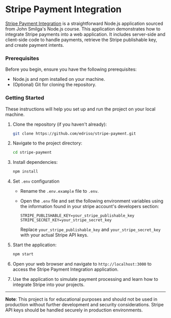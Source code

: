 # Stripe Payment Integration

[Stripe Payment Integration](https://stripe.com/docs/payments/quickstart?lang=node) is a straightforward Node.js application sourced from John Smilga's Node.js course. This application demonstrates how to integrate Stripe payments into a web application. It includes server-side and client-side code to handle payments, retrieve the Stripe publishable key, and create payment intents.

### Prerequisites

Before you begin, ensure you have the following prerequisites:

- Node.js and npm installed on your machine.
- (Optional) Git for cloning the repository.

### Getting Started

These instructions will help you set up and run the project on your local machine.

1. Clone the repository (if you haven't already):

   ```bash
   git clone https://github.com/edriso/stripe-payment.git
   ```

2. Navigate to the project directory:

   ```bash
   cd stripe-payment
   ```

3. Install dependencies:

   ```bash
   npm install
   ```

4. Set `.env` configuration

   - Rename the `.env.example` file to `.env`.

   - Open the `.env` file and set the following environment variables using the information found in your stripe account's developers section:

     ```dotenv
     STRIPE_PUBLISHABLE_KEY=your_stripe_publishable_key
     STRIPE_SECRET_KEY=your_stripe_secret_key
     ```

     Replace `your_stripe_publishable_key` and `your_stripe_secret_key` with your actual Stripe API keys.

5. Start the application:

   ```bash
   npm start
   ```

6. Open your web browser and navigate to `http://localhost:3000` to access the Stripe Payment Integration application.

7. Use the application to simulate payment processing and learn how to integrate Stripe into your projects.

---

**Note**: This project is for educational purposes and should not be used in production without further development and security considerations. Stripe API keys should be handled securely in production environments.
